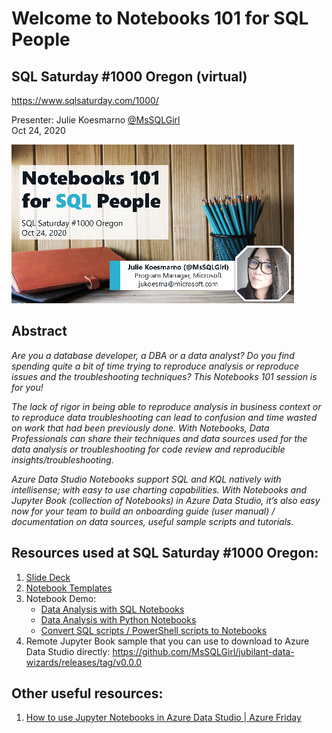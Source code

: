 # Welcome to Notebooks 101 for SQL People
## SQL Saturday #1000 Oregon (virtual)
https://www.sqlsaturday.com/1000/

Presenter: Julie Koesmarno [@MsSQLGirl](http://twiter.com/MsSQLGirl) \
Oct 24, 2020


![](./media/Notebooks101ForSQLPeopleSQLSat1000-thumb.png)
## Abstract
_Are you a database developer, a DBA or a data analyst? Do you find spending quite a bit of time trying to reproduce analysis or reproduce issues and the troubleshooting techniques? This Notebooks 101 session is for you!_

_The lack of rigor in being able to reproduce analysis in business context or to reproduce data troubleshooting can lead to confusion and time wasted on work that had been previously done. With Notebooks, Data Professionals can share their techniques and data sources used for the data analysis or troubleshooting for code review and reproducible insights/troubleshooting._

_Azure Data Studio Notebooks support SQL and KQL natively with intellisense; with easy to use charting capabilities. With Notebooks and Jupyter Book (collection of Notebooks) in Azure Data Studio, it’s also easy now for your team to build an onboarding guide (user manual) / documentation on data sources, useful sample scripts and tutorials._

## Resources used at SQL Saturday #1000 Oregon:
1. [Slide Deck](https://github.com/MsSQLGirl/jubilant-data-wizards/raw/main/Notebooks%20Presentations/SQL%20Saturday%201000%20Oregon/20201024%20-%20Notebooks%20101%20for%20SQL%20People.pptx)
2. [Notebook Templates](https://github.com/MsSQLGirl/jubilant-data-wizards/tree/main/Notebook%20Templates)
3. Notebook Demo:
    - [Data Analysis with SQL Notebooks](https://github.com/MsSQLGirl/jubilant-data-wizards/blob/main/Simple%20Demo/Sample%20Notebooks%20-%20Data%20Analysis/WWIReproducibleResearch%20Vol%201.ipynb)
    - [Data Analysis with Python Notebooks](https://github.com/MsSQLGirl/jubilant-data-wizards/blob/main/Simple%20Demo/Sample%20Notebooks%20-%20Data%20Analysis/ReproducibleResearch.ipynb)
    - [Convert SQL scripts / PowerShell scripts to Notebooks](https://github.com/MsSQLGirl/jubilant-data-wizards/blob/main/Useful%20Notebooks/DemoConvertToNotebooks.ipynb)
4. Remote Jupyter Book sample that you can use to download to Azure Data Studio directly: https://github.com/MsSQLGirl/jubilant-data-wizards/releases/tag/v0.0.0

## Other useful resources:
1. [How to use Jupyter Notebooks in Azure Data Studio | Azure Friday](https://www.youtube.com/watch?v=pHuRj9ty9cI)
